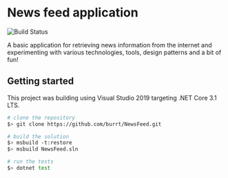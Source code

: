 # News feed application

![Build Status](https://github.com/burrt/NewsFeed/workflows/CI/badge.svg?branch=master)

A basic application for retrieving news information from the internet and experimenting with various technologies, tools, design patterns and a bit of fun!

## Getting started

This project was building using Visual Studio 2019 targeting .NET Core 3.1 LTS.

```bash
# clone the repository
$> git clone https://github.com/burrt/NewsFeed.git

# build the solution
$> msbuild -t:restore
$> msbuild NewsFeed.sln

# run the tests
$> dotnet test
```
